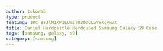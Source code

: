 ```yaml
---
author: tokodab
type: product
featimg: 1RC_8zJlM1XW1LUm2l03O3OL5YeXgPwxt
title: Daniel Hardcastle Nerdcubed Samsung Galaxy S9 Case
tags: [samsung, galaxy, s9]
category: [samsung]
---
```

